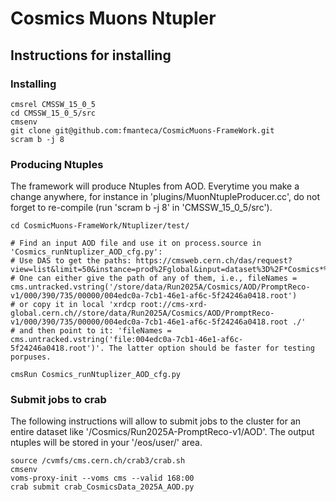 # Cosmics Muons Ntupler

## Instructions for installing 

### Installing

    cmsrel CMSSW_15_0_5
    cd CMSSW_15_0_5/src
    cmsenv
    git clone git@github.com:fmanteca/CosmicMuons-FrameWork.git
    scram b -j 8

### Producing Ntuples
The framework will produce Ntuples from AOD. Everytime you make a change anywhere, for instance in 'plugins/MuonNtupleProducer.cc', do not forget to re-compile (run 'scram b -j 8' in 'CMSSW_15_0_5/src').

    cd CosmicMuons-FrameWork/Ntuplizer/test/
        
    # Find an input AOD file and use it on process.source in 'Cosmics_runNtuplizer_AOD_cfg.py':
    # Use DAS to get the paths: https://cmsweb.cern.ch/das/request?view=list&limit=50&instance=prod%2Fglobal&input=dataset%3D%2F*Cosmics*%2FRun*2025*%2FAOD
    # One can either give the path of any of them, i.e., fileNames = cms.untracked.vstring('/store/data/Run2025A/Cosmics/AOD/PromptReco-v1/000/390/735/00000/004edc0a-7cb1-46e1-af6c-5f24246a0418.root')
    # or copy it in local 'xrdcp root://cms-xrd-global.cern.ch//store/data/Run2025A/Cosmics/AOD/PromptReco-v1/000/390/735/00000/004edc0a-7cb1-46e1-af6c-5f24246a0418.root ./'
    # and then point to it: 'fileNames = cms.untracked.vstring('file:004edc0a-7cb1-46e1-af6c-5f24246a0418.root')'. The latter option should be faster for testing porpuses.
    
    cmsRun Cosmics_runNtuplizer_AOD_cfg.py

### Submit jobs to crab
The following instructions will allow to submit jobs to the cluster for an entire dataset like '/Cosmics/Run2025A-PromptReco-v1/AOD'. The output ntuples will be stored in your '/eos/user/' area.

    source /cvmfs/cms.cern.ch/crab3/crab.sh
    cmsenv
    voms-proxy-init --voms cms --valid 168:00
    crab submit crab_CosmicsData_2025A_AOD.py
